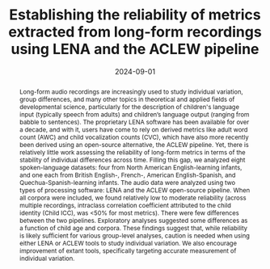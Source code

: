 ---
title: "Establishing the reliability of metrics extracted from long-form recordings using LENA and the ACLEW pipeline"
collection: publications
paperurl: 'https://link.springer.com/article/10.3758/s13428-024-02493-2'
link: https://link.springer.com/article/10.3758/s13428-024-02493-2
tags:
    - tag: Language acquisition
      id: language-acquisition
      color: '#FA8072'
      text_color: '#ffffff'
    - tag: Statistical and Bayesian Inference
      id: statistical-and-bayesian-inference
      color: '#BC8F8F'
      text_color: '#ffffff'
type: publications
date: 2024-09-01
venue: 'Behavior Research Methods'
authors: Cristia A., <b>Gautheron L.</b>, Zhang Z., Schuller B., Scaff C., Rowland C., Räsänen O., Peurey L., Lavechin M., Havard W., Fausey C., Cychosz M., Bergelson E., Anderson H., Al N., Soderstrom M.
credit: 'Data curation,Software,Writing – review &amp; editing'
abstract: "Long-form audio recordings are increasingly used to study individual variation, group differences, and many other topics in theoretical and applied fields of developmental science, particularly for the description of children&apos;s language input (typically speech from adults) and children’s language output (ranging from babble to sentences). The proprietary LENA software has been available for over a decade, and with it, users have come to rely on derived metrics like adult word count (AWC) and child vocalization counts (CVC), which have also more recently been derived using an open-source alternative, the ACLEW pipeline. Yet, there is relatively little work assessing the reliability of long-form metrics in terms of the stability of individual differences across time. Filling this gap, we analyzed eight spoken-language datasets: four from North American English-learning infants, and one each from British English-, French-, American English-Spanish, and Quechua-Spanish-learning infants. The audio data were analyzed using two types of processing software: LENA and the ACLEW open-source pipeline. When all corpora were included, we found relatively low to moderate reliability (across multiple recordings, intraclass correlation coefficient attributed to the child identity (Child ICC), was <50% for most metrics). There were few differences between the two pipelines. Exploratory analyses suggested some differences as a function of child age and corpora. These findings suggest that, while reliability is likely sufficient for various group-level analyses, caution is needed when using either LENA or ACLEW tools to study individual variation. We also encourage improvement of extant tools, specifically targeting accurate measurement of individual variation."
citation: ' Alejandrina Cristia,  Lucas Gautheron,  Zixing Zhang,  Björn Schuller,  Camila Scaff,  Caroline Rowland,  Okko Räsänen,  Loann Peurey,  Marvin Lavechin,  William Havard,  Caitlin Fausey,  Margaret Cychosz,  Elika Bergelson,  Heather Anderson,  Najla Al,  Melanie Soderstrom, &quot;Establishing the reliability of metrics extracted from long-form recordings using LENA and the ACLEW pipeline.&quot; Behavior Research Methods, 2024.'
---